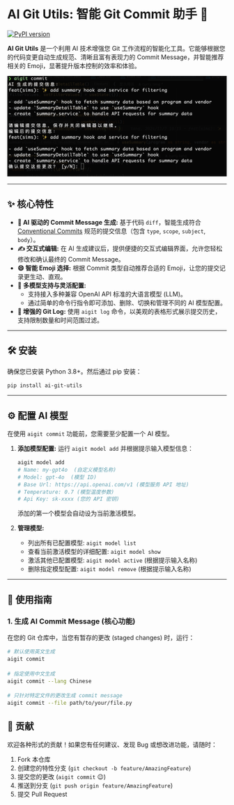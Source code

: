 # AI Git Utils: 智能 Git Commit 助手 🚀

[![PyPI version](https://badge.fury.io/py/ai-git-utils.svg)](https://badge.fury.io/py/ai-git-utils)

**AI Git Utils** 是一个利用 AI 技术增强您 Git 工作流程的智能化工具。它能够根据您的代码变更自动生成规范、清晰且富有表现力的 Commit Message，并智能推荐相关的 Emoji，显著提升版本控制的效率和体验。

![](https://raw.githubusercontent.com/twn39/aigit/main/screen.png)

---

## ✨ 核心特性

- **🤖 AI 驱动的 Commit Message 生成:** 基于代码 `diff`，智能生成符合 [Conventional Commits](https://www.conventionalcommits.org/) 规范的提交信息（包含 `type`, `scope`, `subject`, `body`）。
- **✍️ 交互式编辑:** 在 AI 生成建议后，提供便捷的交互式编辑界面，允许您轻松修改和确认最终的 Commit Message。
- **😄 智能 Emoji 选择:** 根据 Commit 类型自动推荐合适的 Emoji，让您的提交记录更生动、直观。
- **🔌 多模型支持与灵活配置:**
  - 支持接入多种兼容 OpenAI API 标准的大语言模型 (LLM)。
  - 通过简单的命令行指令即可添加、删除、切换和管理不同的 AI 模型配置。
- **📜 增强的 Git Log:** 使用 `aigit log` 命令，以美观的表格形式展示提交历史，支持限制数量和时间范围过滤。

---

## 🛠️ 安装

确保您已安装 Python 3.8+。然后通过 pip 安装：

```bash
pip install ai-git-utils
```

---

## ⚙️ 配置 AI 模型

在使用 `aigit commit` 功能前，您需要至少配置一个 AI 模型。

1. **添加模型配置:**
    运行 `aigit model add` 并根据提示输入模型信息：

    ```bash
    aigit model add
    # Name: my-gpt4o  (自定义模型名称)
    # Model: gpt-4o  (模型 ID)
    # Base Url: https://api.openai.com/v1 (模型服务 API 地址)
    # Temperature: 0.7 (模型温度参数)
    # Api Key: sk-xxxx (您的 API 密钥)
    ```

    添加的第一个模型会自动设为当前激活模型。

2. **管理模型:**
    - 列出所有已配置模型: `aigit model list`
    - 查看当前激活模型的详细配置: `aigit model show`
    - 激活其他已配置模型: `aigit model active` (根据提示输入名称)
    - 删除指定模型配置: `aigit model remove` (根据提示输入名称)

---

## 🚀 使用指南

### 1. 生成 AI Commit Message (核心功能)

在您的 Git 仓库中，当您有暂存的更改 (staged changes) 时，运行：

```bash
# 默认使用英文生成
aigit commit

# 指定使用中文生成
aigit commit --lang Chinese

# 只针对特定文件的更改生成 commit message
aigit commit --file path/to/your/file.py
```

## 🤝 贡献

欢迎各种形式的贡献！如果您有任何建议、发现 Bug 或想改进功能，请随时：

1. Fork 本仓库
2. 创建您的特性分支 (`git checkout -b feature/AmazingFeature`)
3. 提交您的更改 (`aigit commit` 😉)
4. 推送到分支 (`git push origin feature/AmazingFeature`)
5. 提交 Pull Request
